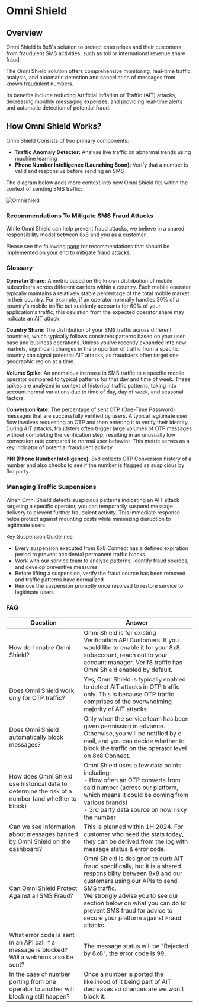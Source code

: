 # Omni Shield

## Overview

Omni Shield is 8x8's solution to protect enterprises and their customers from fraudulent SMS activities, such as toll or international revenue share fraud.

The Omni Shield solution offers comprehensive monitoring, real-time traffic analysis, and automatic detection and cancellation of messages from known fraudulent numbers.

Its benefits include reducing Artificial Inflation of Traffic (AIT) attacks, decreasing monthly messaging expenses, and providing real-time alerts and automatic detection of potential fraud.

## How Omni Shield Works?

Omni Shield Consists of two primary components:

* **Traffic Anomaly Detector:** Analyse live traffic on abnormal trends using machine learning
* **Phone Number Intelligence (Launching Soon):** Verify that a number is valid and responsive before sending an SMS

The diagram below adds more context into how Omni Shield fits within the context of sending SMS traffic:

![Omnishield](../images/bc73c12-Omnishield.drawio_5.png)

### Recommendations To Mitigate SMS Fraud Attacks

While Omni Shield can help prevent fraud attacks, we believe in a shared responsibility model between 8x8 and you as a customer.

Please see the following [page](/connect/docs/recommendations-to-mitigate-sms-fraud-attacks) for recommendations that should be implemented on your end to mitigate fraud attacks.

### Glossary

**Operator Share**: A metric based on the known distribution of mobile subscribers across different carriers within a country. Each mobile operator typically maintains a relatively stable percentage of the total mobile market in their country. For example, if an operator normally handles 30% of a country's mobile traffic but suddenly accounts for 60% of your application's traffic, this deviation from the expected operator share may indicate an AIT attack.

**Country Share**: The distribution of your SMS traffic across different countries, which typically follows consistent patterns based on your user base and business operations. Unless you've recently expanded into new markets, significant changes in the proportion of traffic from a specific country can signal potential AIT attacks, as fraudsters often target one geographic region at a time.

**Volume Spike**: An anomalous increase in SMS traffic to a specific mobile operator compared to typical patterns for that day and time of week. These spikes are analyzed in context of historical traffic patterns, taking into account normal variations due to time of day, day of week, and seasonal factors.

**Conversion Rate**: The percentage of sent OTP (One-Time Password) messages that are successfully verified by users. A typical legitimate user flow involves requesting an OTP and then entering it to verify their identity. During AIT attacks, fraudsters often trigger large volumes of OTP messages without completing the verification step, resulting in an unusually low conversion rate compared to normal user behavior. This metric serves as a key indicator of potential fraudulent activity.

**PNI (Phone Number Intelligence)**: 8x8 collects OTP Conversion history of a number and also checks to see if the number is flagged as suspicious by 3rd party.

### Managing Traffic Suspensions

When Omni Shield detects suspicious patterns indicating an AIT attack targeting a specific operator, you can temporarily suspend message delivery to prevent further fraudulent activity. This immediate response helps protect against mounting costs while minimizing disruption to legitimate users.

Key Suspension Guidelines:

* Every suspension executed from 8x8 Connect has a defined expiration period to prevent accidental permanent traffic blocks
* Work with our service team to analyze patterns, identify fraud sources, and develop preventive measures
* Before lifting a suspension, verify the fraud source has been removed and traffic patterns have normalized
* Remove the suspension promptly once resolved to restore service to legitimate users

### FAQ

| Question | Answer |
| --- | --- |
| How do I enable Omni Shield? | Omni Shield is for existing Verificaition API Customers. If you would like to enable it for your 8x8 subaccount, reach out to your account manager. Verif8 traffic has Omni Shield enabled by default. |
| Does Omni Shield work only for OTP traffic? | Yes, Omni Shield is typically enabled to detect AIT attacks in OTP traffic only. This is because OTP traffic comprises of the overwhelming majority of AIT attacks. |
| Does Omni Shield automatically block messages? | Only when the service team has been given permission in advance.<br>Otherwise, you will be notified by e-mail, and you can decide whether to block the traffic on the operator level on 8x8 Connect. |
| How does Omni Shield use historical data to determine the risk of a number (and whether to block) | Omni Shield uses a few data points including:<br>- How often an OTP converts from said number (across our platform, which means it could be coming from various brands)<br>- 3rd party data source on how risky the number |
| Can we see information about messages banned by Omni Shield on the dashboard? | This is planned within 1H 2024. For customer who need the stats today, they can be derived from the log with message status & error code. |
| Can Omni Shield Protect Against all SMS Fraud? | Omni Shield is designed to curb AIT fraud specifically, but it is a shared responsibility between 8x8 and our customers using our APIs to send SMS traffic.<br>We strongly advise you to see our section below on what you can do to prevent SMS fraud for advice to secure your platform against Fraud attacks. |
| What error code is sent in an API call if a message is blocked? Will a webhook also be sent? | The message status will be "Rejected by 8x8", the error code is 99. |
| In the case of number porting from one operator to another will blocking still happen? | Once a number is ported the likelihood of it being part of AIT decreases so chances are we won't block it. |
